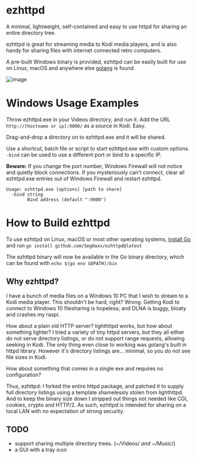 # ezhttpd

A minimal, lightweight, self-contained and easy to use httpd for sharing an entire directory tree.

ezhttpd is great for streaming media to Kodi media players, and is also handy for sharing files with internet connected retro computers.

A pre-built Windows binary is provided, ezhttpd can be easily built for use on Linux, macOS and anywhere else [golang](https://go.dev/) is found.

![image](https://user-images.githubusercontent.com/8746882/69205823-e8639500-0aff-11ea-86ac-d224a69c9cec.png)

# Windows Usage Examples

Throw ezhttpd.exe in your Videos directory, and run it. Add the URL `http://[hostname or ip]:9000/` as a source in Kodi. Easy.

Drag-and-drop a directory on to ezhttpd.exe and it will be shared.

Use a shortcut, batch file or script to start ezhttpd.exe with custom options. `-bind` can be used to use a different port or bind to a specific IP.

**Beware:** If you change the port number, Windows Firewall will not notice and quietly block connections. If you mysteriously can't connect, clear all ezhttpd.exe entries out of Windows Firewall and restart ezhttpd.

```
Usage: ezhttpd.exe [options] [path to share]
  -bind string
        Bind address (default ":9000")
```

# How to Build ezhttpd

To use ezhttpd on Linux, macOS or most other operating systems, [install Go](https://go.dev/doc/install) and run `go install github.com/SegHaxx/ezhttpd@latest`

The ezhttpd binary will now be available in the Go binary directory, which can be found with `echo $(go env GOPATH)/bin`

## Why ezhttpd?

I have a bunch of media files on a Windows 10 PC that I wish to stream to a Kodi media player. This shouldn't be hard, right? Wrong. Getting Kodi to connect to Windows 10 filesharing is hopeless; and DLNA is buggy, bloaty and crashes my raspi.

How about a plain old HTTP server? lighthttpd works, but how about something lighter? I tried a variety of tiny httpd servers, but they all either do not serve directory listings, or do not support range requests, allowing seeking in Kodi. The only thing even close to working was golang's built in httpd library. However it's directory listings are... minimal, so you do not see file sizes in Kodi.

How about something that comes in a single exe and requires no configuration?

Thus, ezhttpd: I forked the entire httpd package, and patched it to supply full directory listings using a template shamelessly stolen from lighthttpd. And to keep the binary size down I stripped out things not needed like CGI, cookies, crypto and HTTP/2. As such, ezhttpd is intended for sharing on a local LAN with no expectation of strong security.

## TODO
* support sharing multiple directory trees. (~/Videos/ *and* ~/Music/)
* a GUI with a tray icon
